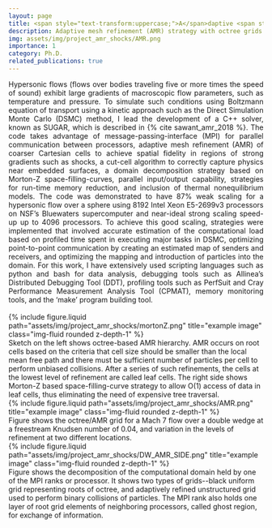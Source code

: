 ```yaml
---
layout: page
title: <span style="text-transform:uppercase;">A</span>daptive <span style="text-transform:uppercase;">M</span>esh <span style="text-transform:uppercase;">R</span>efinement 
description: Adaptive mesh refinement (AMR) strategy with octree grids for the Direct Simulation Monte Carlo (DSMC) method to solve Boltzmann equation of transport
img: assets/img/project_amr_shocks/AMR.png
importance: 1
category: Ph.D.
related_publications: true
---
```


<div align="justify">
Hypersonic flows (flows over bodies traveling five or more times the speed of sound) exhibit large gradients of macroscopic flow parameters, such as temperature and pressure. To simulate such conditions using Boltzmann equation of transport using a kinetic approach such as the Direct Simulation Monte Carlo (DSMC) method, I lead the development of a C++ solver, known as SUGAR, which is described in  {% cite sawant_amr_2018 %}.
The code takes advantage of message-passing-interface (MPI) for parallel communication between processors, adaptive mesh refinement (AMR) of coarser Cartesian cells to achieve spatial fidelity in regions of strong gradients such as shocks, a cut-cell algorithm to correctly capture physics near embedded surfaces, a domain decomposition strategy based on Morton-Z space-filling-curves, parallel input/output capability, strategies for run-time memory reduction, and inclusion of thermal nonequilibrium models.
The code was demonstrated to have 87% weak scaling for a hypersonic flow over a sphere using 8192 Intel Xeon E5-2699v3 processors on NSF’s Bluewaters supercomputer and near-ideal strong scaling speed-up up to 4096 processors.
To achieve this good scaling, strategies were implemented that involved accurate estimation of the computational load based on profiled time spent in executing major tasks in DSMC, optimizing point-to-point communication by creating an estimated map of senders and receivers, and optimizing the mapping and introduction of particles into the domain. For this work, I have extensively used scripting languages such as python and bash for data analysis, debugging tools such as Allinea’s Distributed Debugging Tool (DDT), profiling tools such as PerfSuit and Cray Performance Measurement Analysis Tool (CPMAT), memory monitoring tools, and the ‘make’ program building tool.
</div>
<br>

<div class="row">
    <div class="col-sm mt-3 mt-md-0">
        {% include figure.liquid path="assets/img/project_amr_shocks/mortonZ.png" title="example image" class="img-fluid rounded z-depth-1" %}
    </div>
</div>
<div class="caption">
Sketch on the left shows octree-based AMR hierarchy. AMR occurs on root cells based on the criteria that cell size should be smaller than the local mean free path and there must be sufficient number of particles per cell to perform unbiased collisions. After a series of such refinements, the cells at the lowest level of refinement are called leaf cells. 
The right side shows Morton-Z based space-filling-curve strategy to allow O(1) access of data in leaf cells, thus eliminating the need of expensive tree traversal.
</div>

<div class="row">
    <div class="col-sm mt-3 mt-md-0">
        {% include figure.liquid path="assets/img/project_amr_shocks/AMR.png" title="example image" class="img-fluid rounded z-depth-1" %}
    </div>
</div>
<div class="caption">
Figure shows the octree/AMR grid for a Mach 7 flow over a double wedge at a freestream Knudsen number of 0.04, and variation in the levels of refinement at two different locations.
</div>



<div class="row">
    <div class="col-sm mt-3 mt-md-0">
        {% include figure.liquid path="assets/img/project_amr_shocks/DW_AMR_SIDE.png" title="example image" class="img-fluid rounded z-depth-1" %}
    </div>
</div>
<div class="caption">
Figure shows the decomposition of the computational domain held by one of the MPI ranks or processor. It shows two types of grids--black uniform grid representing roots of octree, and adaptively refined unstructured grid used to perform binary collisions of particles. The MPI rank also holds one layer of root grid elements of neighboring processors, called ghost region, for exchange of information. 
</div>


